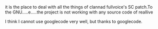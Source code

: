 it is the place to deal with all the things of clannad fullvoice's SC patch.To the GNU.....e.....the project is not working with any source code of reallive

I think I cannot use googlecode very well, but thanks to googlecode.